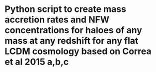 # Python script to create mass accretion rates and NFW concentrations for haloes of any mass at any redshift for any flat LCDM cosmology based on Correa et al 2015 a,b,c

